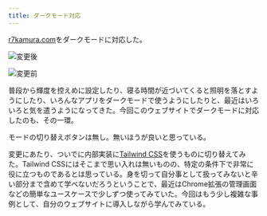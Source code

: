 ```yaml
---
title: ダークモード対応
---
```

[r7kamura.com](https://r7kamura.com/)をダークモードに対応した。

![](https://lh6.googleusercontent.com/lYwn2-BVdvgv2DO_dv2VmxbvMvGzMY-4rdrEcKcbNLPaUHtbuXgvs-DQluOK7NmUj4Z2OgcKlIoG2T3Fe6_OEQv2pWZU9XBogOBu1NBC9JxUJTCDOIDcsW5JddneKqzchn4baXRbMWQ2fjRyQbtlxA "変更後")

![](https://lh5.googleusercontent.com/a10zoEUSjGnVtXoQvoO1FH0PN0M70YOH3t4qc-eIEQCBBl9Hy3JqJ_qpeWGcOSvu-IwWexEH1E5S9KZfptgcRyvcF35vqxR95k9Wy-Z0fpdJsZ3kNHHeVjPjvmVVuz7VbdVGtzB28tFki3u5Q0Sw_g "変更前")

普段から輝度を控えめに設定したり、寝る時間が近づいてくると照明を落とすようにしたり、いろんなアプリをダークモードで使うようにしたりと、最近はいろいろと気を遣うようになってきた。今回このウェブサイトでダークモードに対応したのも、その一環。

モードの切り替えボタンは無し。無いほうが良いと思っている。

変更にあたり、ついでに内部実装に[Tailwind CSS](https://tailwindcss.com/)を使うものに切り替えてみた。Tailwind CSSにはそこまで思い入れは無いものの、特定の条件下で非常に役に立つものであるとは思っている。身を切って自分事として扱ってみないと辛い部分まで含めて学べないだろうということで、最近はChrome拡張の管理画面などの簡単なユースケースで少しずつ使ってみていた。今回はもう少し複雑な事例として、自分のウェブサイトに導入しながら学んでみている。
